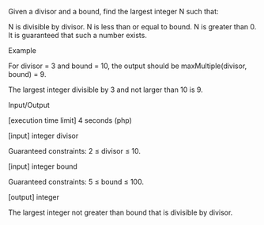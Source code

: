 Given a divisor and a bound, find the largest integer N such that:

N is divisible by divisor.
N is less than or equal to bound.
N is greater than 0.
It is guaranteed that such a number exists.

Example

For divisor = 3 and bound = 10, the output should be
maxMultiple(divisor, bound) = 9.

The largest integer divisible by 3 and not larger than 10 is 9.

Input/Output

[execution time limit] 4 seconds (php)

[input] integer divisor

Guaranteed constraints:
2 ≤ divisor ≤ 10.

[input] integer bound

Guaranteed constraints:
5 ≤ bound ≤ 100.

[output] integer

The largest integer not greater than bound that is divisible by divisor.
